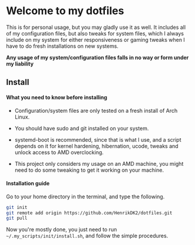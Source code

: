 # Welcome to my dotfiles

This is for personal usage, but you may gladly use it as well. It includes all of my configuration files, but also tweaks for system files, which I always include on my system for either responsiveness or gaming tweaks when I have to do fresh installations on new systems.

**Any usage of my system/configuration files falls in no way or form under my liability**

## Install

#### What you need to know before installing

- Configuration/system files are only tested on a fresh install of Arch Linux.

- You should have sudo and git installed on your system.

- systemd-boot is recommended, since that is what I use, and a script depends on it for kernel hardening, hibernation, ucode, tweaks and unlock access to AMD overclocking.

- This project only considers my usage on an AMD machine, you might need to do some tweaking to get it working on your machine.

#### Installation guide

Go to your home directory in the terminal, and type the following.

```bash
git init
git remote add origin https://github.com/HenrikDK2/dotfiles.git
git pull
```

Now you're mostly done, you just need to run `~/.my_scripts/init/install.sh`, and follow the simple procedures.
